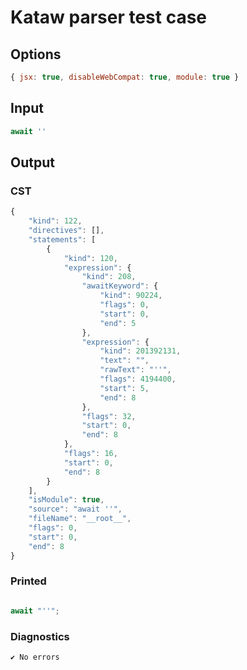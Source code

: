 # Kataw parser test case

## Options

`````js
{ jsx: true, disableWebCompat: true, module: true }
`````

## Input

`````js
await ''
`````

## Output

### CST

```javascript
{
    "kind": 122,
    "directives": [],
    "statements": [
        {
            "kind": 120,
            "expression": {
                "kind": 208,
                "awaitKeyword": {
                    "kind": 90224,
                    "flags": 0,
                    "start": 0,
                    "end": 5
                },
                "expression": {
                    "kind": 201392131,
                    "text": "",
                    "rawText": "''",
                    "flags": 4194400,
                    "start": 5,
                    "end": 8
                },
                "flags": 32,
                "start": 0,
                "end": 8
            },
            "flags": 16,
            "start": 0,
            "end": 8
        }
    ],
    "isModule": true,
    "source": "await ''",
    "fileName": "__root__",
    "flags": 0,
    "start": 0,
    "end": 8
}
```

### Printed

```javascript

await "''";
```

### Diagnostics

```javascript
✔ No errors
```

